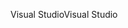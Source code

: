 <span data-ttu-id="e6a31-101">Visual Studio</span><span class="sxs-lookup"><span data-stu-id="e6a31-101">Visual Studio</span></span>